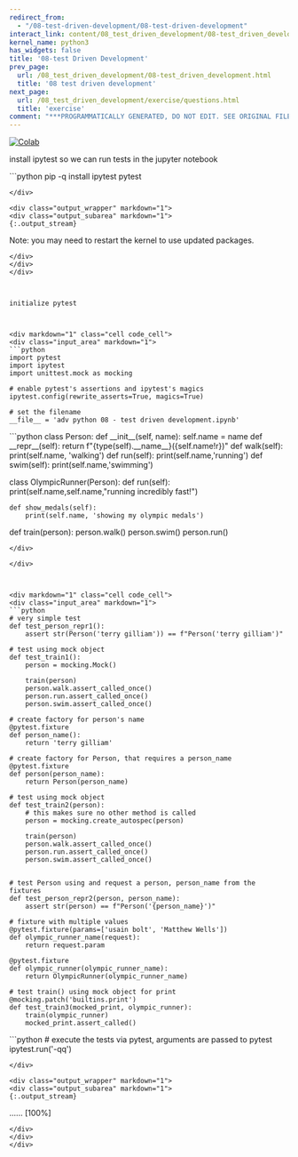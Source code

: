 ```yaml
---
redirect_from:
  - "/08-test-driven-development/08-test-driven-development"
interact_link: content/08_test_driven_development/08-test_driven_development.ipynb
kernel_name: python3
has_widgets: false
title: '08-test Driven Development'
prev_page:
  url: /08_test_driven_development/08-test_driven_development.html
  title: '08 test driven development'
next_page:
  url: /08_test_driven_development/exercise/questions.html
  title: 'exercise'
comment: "***PROGRAMMATICALLY GENERATED, DO NOT EDIT. SEE ORIGINAL FILES IN /content***"
---
```

<a href="https://colab.research.google.com/github/aviadr1/learn-advanced-python/blob/master/content/08_test_driven_development/08-test_driven_development.ipynb" target="_blank">
<img src="https://colab.research.google.com/assets/colab-badge.svg" 
     title="Open this file in Google Colab" alt="Colab"/>
</a>




install ipytest so we can run tests in the jupyter notebook



<div markdown="1" class="cell code_cell">
<div class="input_area" markdown="1">
```python
pip -q install ipytest pytest

```
</div>

<div class="output_wrapper" markdown="1">
<div class="output_subarea" markdown="1">
{:.output_stream}
```
Note: you may need to restart the kernel to use updated packages.
```
</div>
</div>
</div>



initialize pytest



<div markdown="1" class="cell code_cell">
<div class="input_area" markdown="1">
```python
import pytest
import ipytest
import unittest.mock as mocking 

# enable pytest's assertions and ipytest's magics
ipytest.config(rewrite_asserts=True, magics=True)

# set the filename
__file__ = 'adv python 08 - test driven development.ipynb'

```
</div>

</div>



<div markdown="1" class="cell code_cell">
<div class="input_area" markdown="1">
```python
class Person:
    def __init__(self, name):
        self.name = name
    def __repr__(self):
        return f"{type(self).__name__}({self.name!r})"
    def walk(self):
        print(self.name, 'walking')
    def run(self):
        print(self.name,'running')
    def swim(self):
        print(self.name,'swimming')
        
class OlympicRunner(Person):
    def run(self):
        print(self.name,self.name,"running incredibly fast!")
        
    def show_medals(self):
        print(self.name, 'showing my olympic medals')
    
def train(person):
    person.walk()
    person.swim()
    person.run()

```
</div>

</div>



<div markdown="1" class="cell code_cell">
<div class="input_area" markdown="1">
```python
# very simple test
def test_person_repr1():
    assert str(Person('terry gilliam')) == f"Person('terry gilliam')"

# test using mock object
def test_train1():
    person = mocking.Mock()
    
    train(person)
    person.walk.assert_called_once()
    person.run.assert_called_once()
    person.swim.assert_called_once()

# create factory for person's name
@pytest.fixture
def person_name():
    return 'terry gilliam'
    
# create factory for Person, that requires a person_name 
@pytest.fixture
def person(person_name):
    return Person(person_name)

# test using mock object
def test_train2(person):
    # this makes sure no other method is called
    person = mocking.create_autospec(person)
    
    train(person)
    person.walk.assert_called_once()
    person.run.assert_called_once()
    person.swim.assert_called_once()


# test Person using and request a person, person_name from the fixtures
def test_person_repr2(person, person_name):
    assert str(person) == f"Person('{person_name}')"
    
# fixture with multiple values
@pytest.fixture(params=['usain bolt', 'Matthew Wells'])
def olympic_runner_name(request):
    return request.param

@pytest.fixture
def olympic_runner(olympic_runner_name):
    return OlympicRunner(olympic_runner_name)

# test train() using mock object for print
@mocking.patch('builtins.print')
def test_train3(mocked_print, olympic_runner):
    train(olympic_runner)
    mocked_print.assert_called()

```
</div>

</div>



<div markdown="1" class="cell code_cell">
<div class="input_area" markdown="1">
```python
# execute the tests via pytest, arguments are passed to pytest
ipytest.run('-qq')

```
</div>

<div class="output_wrapper" markdown="1">
<div class="output_subarea" markdown="1">
{:.output_stream}
```
......                                                                                                           [100%]
```
</div>
</div>
</div>

